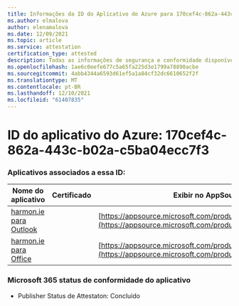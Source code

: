 ```yaml
---
title: Informações da ID do Aplicativo do Azure para 170cef4c-862a-443c-b02a-c5ba04ecc7f3
ms.author: elmalova
author: elenamalova
ms.date: 12/09/2021
ms.topic: article
ms.service: attestation
certification_type: attested
description: Todas as informações de segurança e conformidade disponíveis para o 170cef4c-862a-443c-b02a-c5ba04ecc7f3.
ms.openlocfilehash: 1ae6c0eefe677c5a65fa225d3e1799a78890acbe
ms.sourcegitcommit: 4abb4344a6593d61ef5a1a84cf32dc6610652f2f
ms.translationtype: MT
ms.contentlocale: pt-BR
ms.lasthandoff: 12/10/2021
ms.locfileid: "61407835"
---
```

# <a name="azure-app-id-170cef4c-862a-443c-b02a-c5ba04ecc7f3"></a>ID do aplicativo do Azure: 170cef4c-862a-443c-b02a-c5ba04ecc7f3


### <a name="apps-associated-with-this-id"></a>Aplicativos associados a essa ID:
| **Nome do aplicativo** | **Certificado** | **Exibir no AppSource** |
|--------------|---------------|-----------------------|
| [harmon.ie para Outlook](https://docs.microsoft.com/microsoft-365-app-certification/forward/WA103004101) |  | [https://appsource.microsoft.com/product/office/WA103004101](https://appsource.microsoft.com/product/office/WA103004101) |
| [harmon.ie para Office](https://docs.microsoft.com/microsoft-365-app-certification/forward/WA104381050) |  | [https://appsource.microsoft.com/product/office/WA104381050](https://appsource.microsoft.com/product/office/WA104381050) |

### <a name="microsoft-365-app-compliance-status"></a>Microsoft 365 status de conformidade do aplicativo
- Publisher Status de Attestaton: Concluído
